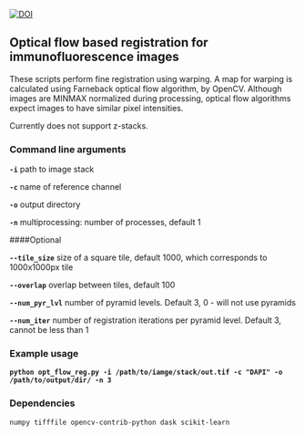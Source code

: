 [![DOI](https://zenodo.org/badge/405296622.svg)](https://zenodo.org/badge/latestdoi/405296622)
## Optical flow based registration for immunofluorescence images

These scripts perform fine registration using warping. 
A map for warping is calculated using Farneback optical flow algorithm, by OpenCV.
Although images are MINMAX normalized during processing, optical flow algorithms expect images to have 
similar pixel intensities. 

Currently does not support z-stacks.

### Command line arguments

**`-i`**  path to image stack

**`-c`**  name of reference channel

**`-o`**  output directory

**`-n`**  multiprocessing: number of processes, default 1

####Optional

**`--tile_size`**  size of a square tile, default 1000, which corresponds to 1000x1000px tile

**`--overlap`**  overlap between tiles, default 100

**`--num_pyr_lvl`**  number of pyramid levels. Default 3, 0 - will not use pyramids

**`--num_iter`**  number of registration iterations per pyramid level. Default 3, cannot be less than 1

### Example usage

**`python opt_flow_reg.py -i /path/to/iamge/stack/out.tif -c "DAPI" -o /path/to/output/dir/ -n 3`**


### Dependencies
`numpy tifffile opencv-contrib-python dask scikit-learn`

